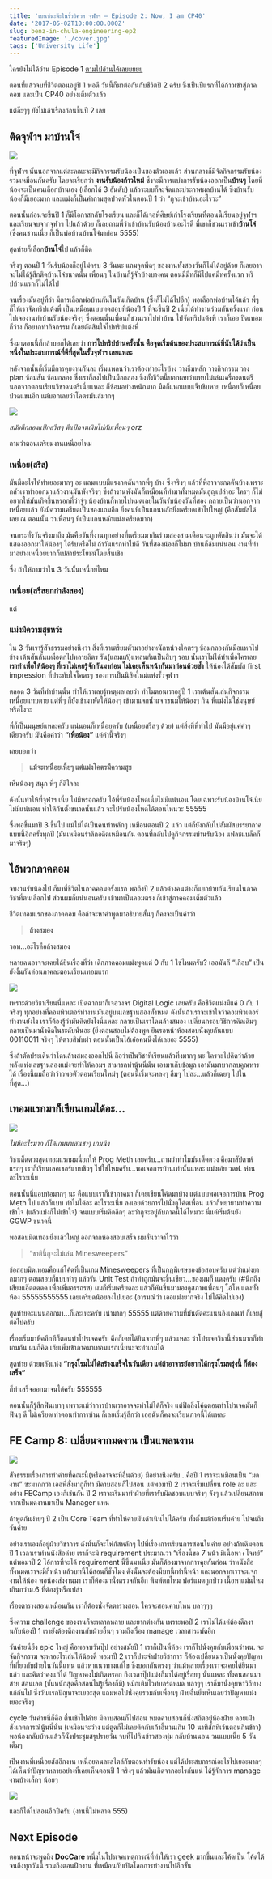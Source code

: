 ```yaml
---
title: 'เบนซ์นะจ๊ะในรั้ววิศวฯ จุฬาฯ — Episode 2: Now, I am CP40'
date: '2017-05-02T10:00:00.000Z'
slug: benz-in-chula-engineering-ep2
featuredImage: './cover.jpg'
tags: ['University Life']
---
```


ใครยังไม่ได้อ่าน Episode 1 [ตามไปอ่านได้เลยยยยย](/เบนซ์นะจ๊ะในรั้ววิศวฯ-จุฬาฯ-episode-1-เป็นน้องปี-1-นี่มันดีจริงๆ-14c0faffe0e9)

ตอนที่แล้วจบที่ชีวิตตอนอยู่ปี 1 พอดี วันนี้ก็มาต่อกันกับชีวิตปี 2 ครับ ซึ่งเป็นปีแรกที่ได้ก้าวเข้าสู่ภาคคอม และเป็น CP40 อย่างเต็มตัวแล้ว

แต่อ๊ะๆๆ ยังไม่เล่าเรื่องก่อนขึ้นปี 2 เลย

## ติดจุฬาฯ มาบ้านโจ๋

![](./01.jpeg)

ที่จุฬาฯ นั้นนอกจากแต่ละคณะจะมีกิจกรรมรับน้องเป็นของตัวเองแล้ว ส่วนกลางก็มีจัดกิจกรรมรับน้องรวมเหมือนกันครับ โดยจะเรียกว่า **งานรับน้องก้าวใหม่** ซึ่งจะมีการแบ่งการรับน้องออกเป็น**บ้านๆ** โดยที่น้องจะเป็นคนเลือกบ้านเอง (เลือกได้ 3 อันดับ) แล้วระบบก็จะจัดและประกาศผลบ้านได้ ซึ่งบ้านรับน้องก็มีเยอะมาก และแม่งก็เป็นคำถามสุดปวดหัวในตอนปี 1 ว่า “กูจะเข้าบ้านอะไรวะ”

ตอนนั้นก่อนจะขึ้นปี 1 ก็มีโอกาสกลับโรงเรียน และก็ได้เจอพี่ศิษย์เก่าโรงเรียนที่ตอนนี้เรียนอยู่จุฬาฯ และเรียนจบจากจุฬาฯ ไปแล้วด้วย ก็เลยถามพี่ว่าเข้าบ้านรับน้องบ้านอะไรดี พี่เขาก็ชวนเราเข้า**บ้านโจ๋** (ซึ่งคนชวนเนี่ย ก็เป็นพ่อบ้านบ้านโจ๋มาก่อน 5555)

สุดท้ายก็เลือก**บ้านโจ๋**ไป แล้วก็ติด

จริงๆ ตอนปี 1 วันรับน้องก็อยู่ไม่ครบ 3 วันนะ แถมจุดพีคๆ ของงานทั้งสองวันก็ไม่ได้อยู่ด้วย ก็เลยอาจจะไม่ได้รู้สึกติดบ้านโจ๋ขนาดนั้น เพื่อนๆ ในบ้านก็รู้จักบ้างบางคน ตอนมีมีทก็มีไปแค่มีทครั้งแรก ทริปบ้านแรกก็ไม่ได้ไป

จนเรื่องมันอยู่ที่ว่า มีการเลือกพ่อบ้านกันในวันเกิดบ้าน (ซึ่งก็ไม่ได้ไปอีก) พอเลือกพ่อบ้านได้แล้ว พี่ๆ ก็ให้เราจัดทริปแต้งพี่ เป็นเหมือนแบบทดสอบที่น้องปี 1 ที่จะขึ้นปี 2 เนี่ยได้ทำงานร่วมกันครั้งแรก ก่อนไปเจองานทำบ้านรับน้องจริงๆ ซึ่งตอนนั้นเพื่อนก็ชวนเราไปทำบ้าน ไปจัดทริปแต้งพี่ เราก็เออ ปิดเทอมก็ว่าง ก็อยากทำกิจกรรม ก็เลยตัดสินใจไปทริปแต้งพี่

ซึ่งมาตอนนี้ก็กล้าบอกได้เลยว่า **การไปทริปบ้านครั้งนั้น คือจุดเริ่มต้นของประสบการณ์ที่นับได้ว่าเป็นหนึ่งในประสบการณ์ที่ดีที่สุดในรั้วจุฬาฯ เลยแหละ**

หลังจากนั้นก็เริ่มมีการคุยงานกันละ เริ่มแพลนว่าเราต้องทำอะไรบ้าง วางธีมหลัก วางกิจกรรม วาง plan ซ้อมสัน ซ้อมกลอง ซึ่งเราก็ลงไปเป็นมือกลอง ซึ่งทั้งชีวิตนี้บอกเลยว่าแทบไม่เล่นเครื่องดนตรี นอกจากตอนเรียนวิชาดนตรีเนี่ยแหละ ก็ซ้อมอย่างหนักมาก มือก็แหกแบบเจ็บชิบหาย เหนื่อยก็เหนื่อย ปวดแขนอีก แต่บอกเลยว่าโคตรมันส์มากๆ

![](./02.jpeg)

_สมัยตีกลองแป้กสรึสๆ ตีแป้กจนเงิบไปกับเพื่อนๆ orz_

ถามว่าตอนเตรียมงานเหนื่อยไหม

### เหนื่อย(สรึส)

มันมีอะไรให้ทำเยอะมากๆ อะ แถมแบบมีแรงกดดันจากพี่ๆ บ้าง ซึ่งจริงๆ แล้วที่พี่อาจจะกดดันบ้างเพราะกลัวเราทำออกมาแล้วงานมันพังจริงๆ ซึ่งถ้างานพังมันก็เหมือนที่ทำมาทั้งหมดมันสูญเปล่าอะ ใครๆ ก็ไม่อยากให้มันเกิดขึ้นหรอกที่ว่าจู่ๆ น้องบ้านก็หายไปหมดเลยในวันรับน้องวันที่สอง กลายเป็นว่านอกจากเหนื่อยแล้ว ยังมีความเครียดเป็นของแถมอีก ยิ่งคนที่เป็นแกนหลักยิ่งเครียดเข้าไปใหญ่ (คือสัมผัสได้เลย ณ ตอนนั้น ว่าเพื่อนๆ ที่เป็นแกนหลักแม่งเครียดมาก)

จนกระทั่งวันจริงมาถึง มันคือวันที่งานทุกอย่างที่เตรียมมากันร่วมสองสามเดือนจะถูกตัดสินว่า มันจะได้แสดงออกมาให้น้องๆ ได้รับหรือไม่ ถ้าวันแรกทำไม่ดี วันที่สองน้องก็ไม่มา บ้านก็ล่มแน่นอน งานที่ทำมาอย่างเหนื่อยยากก็เปล่าประโยชน์โดยสิ้นเชิง

ซึ่ง ถ้าให้ถามว่าใน 3 วันนั้นเหนื่อยไหม

### เหนื่อย(สรึสยกกำลังสอง)

แต่

### แม่งมีความสุขหว่ะ

ใน 3 วันเรารู้สัจธรรมอย่างนึงว่า สิ่งที่เราเตรียมตัวมาอย่างหนักหน่วงโคตรๆ ซ้อมกลองกันมือแหกไปข้าง เต้นสันกันเหงื่อตกไปหลายลิตร รัน(แถมแก้)แพลนกันเป็นสิบๆ รอบ นั้นเราไม่ได้ทำเพื่อใครเลย **เราทำเพื่อให้น้องๆ ที่เราไม่เคยรู้จักกันมาก่อน ไม่เคยเห็นหน้ากันมาก่อนด้วยซ้ำ** ให้น้องได้สัมผัส first impression ที่ประทับใจโคตรๆ ของการเป็นนิสิตใหม่แห่งรั้วจุฬาฯ

ตลอด 3 วันที่ทำบ้านนั้น ทำให้เราเลยรู้เหตุผลเลยว่า ทำไมตอนเราอยู่ปี 1 เราเต้นสันเล่นกิจกรรมเหนื่อยแทบตาย แต่พี่ๆ ก็ยังเข้ามาพัดให้น้องๆ เข้ามาแจกน้ำแจกขนมให้น้องๆ กิน พี่แม่งไม่ใช่มนุษย์หรือไงวะ

พี่ก็เป็นมนุษย์แหละครับ แน่นอนก็เหนื่อยครับ (เหนื่อยสรึสๆ ด้วย) แต่สิ่งที่พี่ทำไป มันมีอยู่แค่คำๆ เดียวครับ มันคือคำว่า **“เพื่อน้อง”** แค่คำนี้จริงๆ

เลยบอกว่า

> **แม้จะเหนื่อยเหี้ยๆ แต่แม่งโคตรมีความสุข**

เห็นน้องๆ สนุก พี่ๆ ก็ดีใจละ

ดังนั้นทำให้ที่จุฬาฯ เนี่ย ไม่มีหรอกครับ ไอ้พี่รับน้องโหดเนี่ยไม่มีแน่นอน โดยเฉพาะรับน้องบ้านโจ๋เนี่ย ไม่มีแน่นอน ทำให้กันตั้งขนาดนั้นแล้ว จะไปรับน้องโหดได้ตอนไหนวะ 55555

ซึ่งพอขึ้นมาปี 3 ขึ้นไป แม้ไม่ได้เป็นคนทำหลักๆ เหมือนตอนปี 2 แล้ว แต่ก็ยังกลับไปสัมผัสบรรยากาศแบบนี้อีกครั้งทุกปี (มันเหมือนรำลึกอดีตเหมือนกัน ตอนที่กลับไปดูกิจกรรมบ้านรับน้อง แฟลชแบล็คก็มาจริงๆ)

## ไอ้พวกภาคคอม

จบงานรับน้องไป ก็มาที่ชีวิตในภาคคอมครั้งแรก พอถึงปี 2 แล้วต่างคนต่างก็แยกย้ายกันเรียนในภาควิชาที่ตนเลือกไป ส่วนผมก็แน่นอนครับ เข้ามาเป็นคอมตรง ก็เข้าสู่ภาคคอมเต็มตัวแล้ว

ชีวิตเทอมแรกของภาคคอม คือถ้าจะหาคำพูดมาอธิบายสั้นๆ ก็คงจะเป็นคำว่า

> **ล้างสมอง**

วอท…อะไรคือล้างสมอง

หลายคนอาจจะเคยได้ยินเรื่องที่ว่า เด็กภาคคอมแม่งพูดแต่ 0 กับ 1 ใช่ไหมครับ? เออมันก็ “เกือบ” เป็นยังงั้นกันค่อนภาคละตอนเรียนเทอมแรก

![](./03.png)

เพราะด้วยวิชาเรียนนี่แหละ เปิดฉากมาก็เจอวงจร Digital Logic เลยครับ คือชีวิตแม่งมีแค่ 0 กับ 1 จริงๆ ทุกอย่างที่คอมพิวเตอร์ทำงานมันอยู่บนเลขฐานสองทั้งหมด ดังนั้นถ้าเราจะเข้าใจว่าคอมพิวเตอร์ทำงานยังไง เราก็ต้องรู้ว่ามันคิดยังไงนี่แหละ กลายเป็นเราโดนล้างสมอง เปลี่ยนกรอบวิธีการคิดเดิมๆ กลายเป็นมานั่งคิดในระดับนั้นอะ (ยิ่งตอนสอบไม่ต้องพูด ยืนรอหน้าห้องสอบนั่งคุยกันแบบ 00110011 จริงๆ ให้ตายสิพับผ่า ตอนนั้นเป็นไอ้เอ๋อคนนึงได้เลยอะ 5555)

ซึ่งถ้าตัดประเด็นว่าโดนล้างสมองออกไปนี่ ถือว่าเป็นวิชาที่เรียนแล้วทึ่งมากๆ นะ ใครจะไปคิดว่าด้วยพลังแห่งเลขฐานสองแม่งจะทำให้คอมฯ​ สามารถทำนู้นนี่นั่น เอามาเก็บข้อมูล เอามันมาบวกลบคูณหารได้ เรื่องนี้ผมถือว่าว้าวพอตัวตอนเรียนใหม่ๆ (ตอนนี้เริ่มจะหลงๆ ลืมๆ ไปละ…แล้วก็เฉยๆ ไปในที่สุด…)

## เทอมแรกมาก็เขียนเกมได้อะ…

![](./04.png)

_ไม่มีอะไรมาก ก็ได้เกมมาเล่นขำๆ เกมนึง_

วิชาเด็ดดวงสุดเทอมแรกผมนี่ยกให้ Prog Meth เลยครับ…ถามว่าทำไมมันเด็ดดวง คือมาสัปดาห์แรกๆ เราก็เรียนเลคเชอร์แบบชิวๆ ไปใช่ไหมครับ…พอเจอการบ้านเท่านั้นแหละ แม่งเอ้ย วดฟ. ห่านอะไรวะเนี่ย

ตอนนั้นนี่แอบท้อมากๆ นะ คือแบบเราก็เข้าภาคมา ก็เคยเขียนโค้ดมาบ้าง แต่แบบพอเจอการบ้าน Prog Meth ไป แล้วก็แบบ ทำไม่ได้อะ อะไรวะเนี่ย ลงเอยด้วยการไปนั่งดูโค้ดเพื่อน แล้วก็พยายามทำความเข้าใจ (แล้วแม่งก็ไม่เข้าใจ) จนแบบเริ่มคิดลึกๆ ละว่ากูจะอยู่กับภาคนี้ได้ไหมวะ นี่แค่เริ่มต้นยัง GGWP ขนาดนี้

พอสอบมิดเทอมยิ่งแล้วใหญ่ ออกจากห้องสอบเสร็จ ผมลั่นวาจาไว้ว่า

> “ชาตินี้กูจะไม่เล่น Minesweepers”

ข้อสอบมิดเทอมคือแก้โค้ดที่เป็นเกม Minesweepers ที่เป็นกฎพิเศษของข้อสอบครับ แต่ว่าแม่งยากมากๆ ตอนสอบก็แบบทำๆ แล้วรัน Unit Test ถ้าทำถูกมันจะขึ้นเขียว…ของผมก็ แดงครับ (#นึกถึงเสียงแอ๊ดดดดด เพื่อเพิ่มอรรถรส) ผมก็เริ่มเครียดละ แล้วก็หันขึ้นมามองดูสภาพเพื่อนๆ โอ้โห แดงทั้งห้อง 55555555555 เลยเครียดน้อยลงไปเยอะ (อารมณ์ว่า เออแม่งยากจริง ไม่ได้คิดไปเอง)

สุดท้ายคะแนนออกมา…ก็เละเทะครับ เน่ามากๆ 55555 แต่ด้วยความที่มันตัดคะแนนอิงเกณฑ์ ก็เลยสู้ต่อไปครับ

เรื่องเริ่มมาพีคอีกทีก็ตอนทำโปรเจคครับ คือก็เคยได้ยินจากพี่ๆ แล้วแหละ ว่าโปรเจควิชานี้ส่วนมากก็ทำเกมกัน ผมก็คิด เฮ้ยเพิ่งเข้าภาคมาเทอมแรกเนี่ยนะจะทำเกมได้

สุดท้าย ด้วยพลังแห่ง **“กรุงโรมไม่ได้สร้างเสร็จในวันเดียว แต่ถ้าอาจารย์อยากได้กรุงโรมพรุ่งนี้ ก็ต้องเสร็จ”**

ก็ทำเสร็จออกมาจนได้ครับ 555555

ตอนนั้นก็รู้สึกฟินเบาๆ เพราะแม้ว่าการบ้านเราอาจจะทำไม่ได้ก็จริง แต่ฟีลลิ่งโค้ดตอนทำโปรเจคมันก็ฟินๆ ดี ไม่เครียดเท่าตอนทำการบ้าน ก็เลยเริ่มรู้สึกว่า เออฉันก็คงจะเรียนภาคนี้ได้แหละ

## FE Camp 8: เปลี่ยนจากมดงาน เป็นแพลนงาน

![](./05.jpeg)

สัจธรรมเรื่องการทำค่ายที่คณะนี้(หรืออาจจะที่อื่นด้วย) มีอย่างนึงครับ…คือปี 1 เราจะเหมือนเป็น “มดงาน” ซะมากกว่า เออพี่สั่งมากูก็ทำ มีคาบสอนก็ไปสอน แต่พอมาปี 2 เราจะเริ่มเปลี่ยน role ละ และอย่าง FECamp เองก็เช่นกัน ปี 2 เราจะเริ่มมาทำฝ่ายที่เรารับผิดชอบแบบจริงๆ จังๆ แล้วเปลี่ยนสภาพจากเป็นมดงานมาเป็น Manager แทน

ถ้าพูดกันง่ายๆ ปี 2 เป็น Core Team ที่ทำให้ค่ายมันดำเนินไปได้ครับ ทั้งตั้งแต่ก่อนเริ่มค่าย ไปจนถึงวันค่าย

อย่างเราเองก็อยู่ฝ่ายวิชาการ ดังนั้นก็จะโฟกัสหลักๆ ไปที่เรื่องการเรียนการสอนในค่าย อย่างถ้าเดิมตอนปี 1 เวลาเราทำหนังสือค่าย เราก็จะมี requirement ประมาณว่า “เรื่องนี้ขอ 7 หน้า มีเนื้อหา+โจทย์” แต่พอมาปี 2 ไอ้การที่จะได้ requirement นี้ขึ้นมาเนี่ย มันก็ต้องมาจากการคุยกันก่อน ว่าหนังสือทั้งหมดเราจะมีกี่หน้า แล้วบทนี้ได้สอนกี่ชั่วโมง ดังนั้นจะต้องมีบทนี้เท่านี้หน้า และนอกจากเราจะแจกงานให้น้อง พอน้องส่งงานมา เราก็ต้องมานั่งตรวจกันอีก พิมพ์ตกไหม ฟอร์แมตถูกป่าว เนื้อหาแม่นไหม เกินกว่าม.6 ที่ต้องรู้หรือเปล่า

เรื่องตารางสอนเหมือนกัน เราก็ต้องนั่งจัดตารางสอน ใครจะสอนคาบไหน บลาๆๆๆ

ซึ่งความ challenge ของงานก็จะหลากหลาย และยากต่างกัน เพราะพอปี 2 เราไม่ได้แค่ต้องดีลงานกับน้องปี 1 เรายังต้องดีลงานกับฝ่ายอื่นๆ รวมถึงเรื่อง manage เวลาสาระพัดอีก

วันค่ายนี่ยิ่ง epic ใหญ่ คือพอจบวันปุ๊ป อย่างสมัยปี 1 เราก็เป็นพี่ห้อง เราก็ไปนั่งคุยกับเพื่อนว่าพน. จะจัดกิจกรรม จะหาอะไรเล่นให้น้องดี พอมาปี 2 เราก็ประจำฝ่ายวิชาการ ก็ต้องเปลี่ยนมาเป็นนั่งคุยปัญหาที่เกี่ยวกับฝ่ายในวันนี้แทน แล้วหาแนวทางแก้ไข ซึ่งบอกกันตรงๆ ว่าแม้หลายเรื่องเราจะเคยได้ยินมาแล้ว และคิดว่าคงแก้ได้ ปัญหาคงไม่เกิดหรอก ถึงเวลาปุ๊ปแม่งก็มาได้อยู่เรื่อยๆ นั่นแหละ ทั้งคนสอนมาสาย สอนเลต (ขั้นหนักสุดคือสอนไม่รู้เรื่องก็มี) หมึกเติมไวท์บอร์ดหมด บลาๆๆ เราก็มานั่งคุยหาวิถีทางแก้กันไป ซึ่งวันแรกปัญหาจะเยอะสุด แถมพอไปนั่งคุยรวมกับเพื่อนๆ ฝ่ายอื่นยิ่งเห็นเลยว่าปัญหาแม่งเยอะจริงๆ

cycle วันค่ายนี่ก็คือ ตื่นเช้าไปค่าย มีคาบสอนก็ไปสอน หมดคาบสอนก็นั่งสถิตอยู่ห้องฝ่าย คอยเฝ้าสังเกตการณ์นู้นนี่นั่น (เหมือนจะว่าง แต่ตูดก็ไม่เคยติดกับเก้าอี้นานเกิน 10 นาทีสักทีเว้นตอนกินข้าว) พอน้องกลับบ้านแล้วก็นั่งประชุมสรุปรายวัน จบที่ไปกินข้าวสองทุ่ม กลับบ้านนอน วนแบบเนี้ย 5 วันเต็มๆ

เป็นงานที่เหนื่อยสัสอีกงาน เหนื่อยคนละสไตล์กับตอนทำรับน้อง แต่ได้ประสบการณ์อะไรไปเยอะมากๆ ได้เห็นว่าปัญหาหลายอย่างที่เคยเห็นตอนปี 1 จริงๆ แล้วมันเกิดจากอะไรกันแน่ ได้รู้จักการ manage งานบ้างเล็กๆ น้อยๆ

![](./06.jpeg)

และก็ได้ไปสอนอีกปีครับ (งานนี้ไม่พลาด 555)

## Next Episode

ตอนหน้าจะพูดถึง **DocCare** หนึ่งในโปรเจคเหตุการณ์ที่ทำให้เรา geek มากขึ้นและโค้ดเป็น โค้ดได้จนถึงทุกวันนี้ รวมถึงตอนฝึกงาน ที่้เหมือนกับเปิดโลกการทำงานไปอีกขั้น
